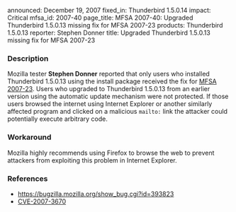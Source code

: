 announced: December 19, 2007
fixed_in: Thunderbird 1.5.0.14
impact: Critical
mfsa_id: 2007-40
page_title: MFSA 2007-40: Upgraded Thunderbird 1.5.0.13 missing fix for MFSA 2007-23
products: Thunderbird 1.5.0.13
reporter: Stephen Donner
title: Upgraded Thunderbird 1.5.0.13 missing fix for MFSA 2007-23

<h3>Description</h3>

<p>Mozilla tester <strong>Stephen Donner</strong> reported that only users
who installed Thunderbird 1.5.0.13 using the install package received
the fix for <a href="mfsa2007-23.html">MFSA 2007-23</a>. Users who upgraded
to Thunderbird 1.5.0.13 from an earlier version using the automatic update
mechanism were not protected. If those users browsed the internet using
Internet Explorer or another similarly affected program and clicked on a
malicious <code>mailto:</code> link the attacker could potentially execute
arbitrary code.
</p>

<h3>Workaround</h3>

<p>Mozilla highly recommends using Firefox to browse the web to prevent
attackers from exploiting this problem in Internet Explorer.</p>

<h3>References</h3>

<ul>
<li><a href="https://bugzilla.mozilla.org/show_bug.cgi?id=393823">
https://bugzilla.mozilla.org/show_bug.cgi?id=393823</a></li>

<li><a class="ex-ref" href="http://nvd.nist.gov/nvd.cfm?cvename=CVE-2007-3670">CVE-2007-3670</a></li>
</ul>



